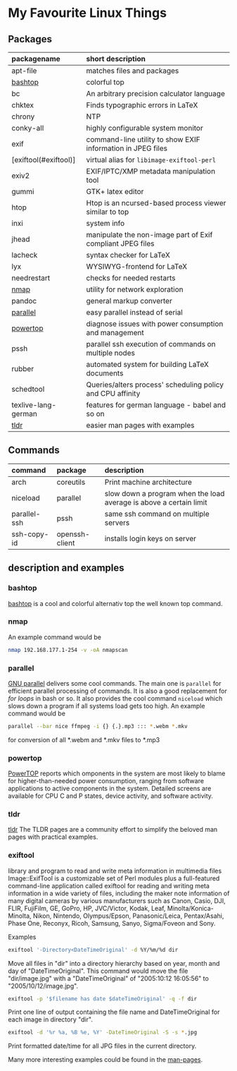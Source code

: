 # My Favourite Linux Things

## Packages

| packagename | short description |
| :--- | :--- |
| apt-file | matches files and packages |
| [bashtop](linuxtools.md#bashtop) | colorful top |
| bc | An arbitrary precision calculator language |
| chktex | Finds typographic errors in LaTeX |
| chrony | NTP |
| conky-all | highly configurable system monitor |
| exif | command-line utility to show EXIF information in JPEG files |
| \[exiftool\(\#exiftool\)\] | virtual alias for `libimage-exiftool-perl` |
| exiv2 | EXIF/IPTC/XMP metadata manipulation tool |
| gummi | GTK+ latex editor |
| htop | Htop is an ncursed-based process viewer similar to top |
| inxi | system info |
| jhead | manipulate the non-image part of Exif compliant JPEG files |
| lacheck | syntax checker for LaTeX |
| lyx | WYSIWYG-frontend for LaTeX |
| needrestart | checks for needed restarts |
| [nmap](linuxtools.md#nmap) | utility for network exploration |
| pandoc | general markup converter |
| [parallel](linuxtools.md#parallel) | easy parallel instead of serial |
| [powertop](linuxtools.md#powertop) | diagnose issues with power consumption and management |
| pssh | parallel ssh execution of commands on multiple nodes |
| rubber | automated system for building LaTeX documents |
| schedtool | Queries/alters process' scheduling policy and CPU affinity |
| texlive-lang-german | features for german language - babel and so on |
| [tldr](linuxtools.md#tldr) | easier man pages with examples |

## Commands

| command | package | description |
| :--- | :--- | :--- |
| arch | coreutils | Print machine architecture |
| niceload | parallel | slow down a program when the load average is above a certain limit |
| parallel-ssh | pssh | same ssh command on multiple servers |
| ssh-copy-id | openssh-client | installs login keys on server |

## description and examples

### bashtop

[bashtop](https://github.com/aristocratos/bashtop) is a cool and colorful alternativ top the well known top command.

### nmap

An example command would be

```bash
nmap 192.168.177.1-254 -v -oA nmapscan
```

### parallel

[GNU parallel](https://www.gnu.org/software/parallel/) delivers some cool commands. The main one is `parallel` for efficient parallel processing of commands. It is also a good replacement for _for loops_ in bash or so. It also provides the cool command `niceload` which slows down a program if all systems load gets too high. An example command would be

```bash
parallel --bar nice ffmpeg -i {} {.}.mp3 ::: *.webm *.mkv
```

for conversion of all \*.webm and \*.mkv files to \*.mp3

### powertop

[PowerTOP](https://01.org/powertop/) reports which omponents in the system are most likely to blame for higher-than-needed power consumption, ranging from software applications to active components in the system. Detailed screens are available for CPU C and P states, device activity, and software activity.

### tldr

[tldr](https://tldr.sh/) The TLDR pages are a community effort to simplify the beloved man pages with practical examples.

### exiftool

library and program to read and write meta information in multimedia files Image::ExifTool is a customizable set of Perl modules plus a full-featured command-line application called exiftool for reading and writing meta information in a wide variety of files, including the maker note information of many digital cameras by various manufacturers such as Canon, Casio, DJI, FLIR, FujiFilm, GE, GoPro, HP, JVC/Victor, Kodak, Leaf, Minolta/Konica-Minolta, Nikon, Nintendo, Olympus/Epson, Panasonic/Leica, Pentax/Asahi, Phase One, Reconyx, Ricoh, Samsung, Sanyo, Sigma/Foveon and Sony.

Examples

```bash
exiftool '-Directory<DateTimeOriginal' -d %Y/%m/%d dir
```

Move all files in "dir" into a directory hierarchy based on year, month and day of "DateTimeOriginal". This command would move the file "dir/image.jpg" with a "DateTimeOriginal" of "2005:10:12 16:05:56" to "2005/10/12/image.jpg".

```bash
exiftool -p '$filename has date $dateTimeOriginal' -q -f dir
```

Print one line of output containing the file name and DateTimeOriginal for each image in directory "dir".

```bash
exiftool -d '%r %a, %B %e, %Y' -DateTimeOriginal -S -s *.jpg
```

Print formatted date/time for all JPG files in the current directory.

Many more interesting examples could be found in the [man-pages](https://linux.die.net/man/1/exiftool#:~:text=Reading%20Examples).

